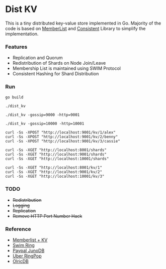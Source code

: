 # Dist KV
This is a tiny distributed key-value store implemented in Go.
Majority of the code is based on [MemberList](https://github.com/hashicorp/memberlist) and
[Consistent](https://github.com/buraksezer/consistent) Library to simplify the implementation.

### Features
- Replication and Quorum
- Redistribution of Shards on Node Join/Leave
- Membership List is maintained using SWIM Protocol
- Consistent Hashing for Shard Distribution


### Run

```sh
go build
```

```shell
./dist_kv
```

```shell
./dist_kv -gossip=9000 -http=9001
```

```shell
./dist_kv -gossip=10000 -http=10001
```

```shell
curl -Ss -XPOST "http://localhost:9001/kv/1/alex"
curl -Ss -XPOST "http://localhost:9001/kv/2/benny"
curl -Ss -XPOST "http://localhost:9001/kv/3/cassie"
```

```shell
curl -Ss -XGET "http://localhost:8001/shards"
curl -Ss -XGET "http://localhost:9001/shards"
curl -Ss -XGET "http://localhost:10001/shards"
```

```shell
curl -Ss -XGET "http://localhost:8001/kv/1" 
curl -Ss -XGET "http://localhost:9001/kv/2" 
curl -Ss -XGET "http://localhost:10001/kv/3" 
```

### TODO
- ~~Redistribution~~
- ~~Logging~~
- ~~Replication~~
- ~~Remove HTTP Port Number Hack~~


### Reference
- [Memberlist + KV](https://reintech.io/blog/implementing-distributed-key-value-store-go/)
- [Swim Ring](https://github.com/hungys/swimring)
- [Paypal JunoDB](https://github.com/paypal/junodb)
- [Uber RingPop](https://github.com/uber/ringpop-go)
- [OlricDB](https://github.com/buraksezer/olricdb/blob/f24016ca0379a2f0c652a1d38d04953f440d20e0/routing.go#L264)